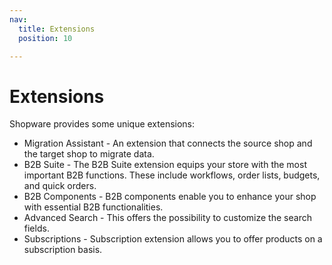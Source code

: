 ```yaml
---
nav:
  title: Extensions
  position: 10

---
```


# Extensions

Shopware provides some unique extensions:

* Migration Assistant - An extension that connects the source shop and the target shop to migrate data.
* B2B Suite - The B2B Suite extension equips your store with the most important B2B functions. These include workflows, order lists, budgets, and quick orders.
* B2B Components - B2B components enable you to enhance your shop with essential B2B functionalities.
* Advanced Search - This offers the possibility to customize the search fields.
* Subscriptions - Subscription extension allows you to offer products on a subscription basis.
